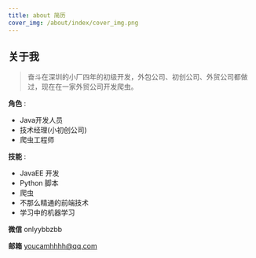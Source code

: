 ```yaml
---
title: about 简历
cover_img: /about/index/cover_img.png
---
```


## 关于我

> 奋斗在深圳的小厂四年的初级开发，外包公司、初创公司、外贸公司都做过，现在在一家外贸公司开发爬虫。

**角色** :
- Java开发人员
- 技术经理(小初创公司)
- 爬虫工程师

**技能** :
- JavaEE 开发
- Python 脚本
- 爬虫
- 不那么精通的前端技术
- 学习中的机器学习

**微信** onlyybbzbb

**邮箱** youcamhhhh@qq.com


